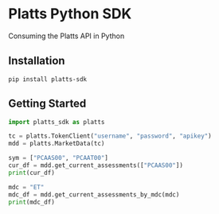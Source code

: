 # Platts Python SDK

Consuming the Platts API in Python

## Installation

`pip install platts-sdk`

## Getting Started

```python
import platts_sdk as platts

tc = platts.TokenClient("username", "password", "apikey")
mdd = platts.MarketData(tc)

sym = ["PCAAS00", "PCAAT00"]
cur_df = mdd.get_current_assessments(["PCAAS00"])
print(cur_df)

mdc = "ET"
mdc_df = mdd.get_current_assessments_by_mdc(mdc)
print(mdc_df)
```
